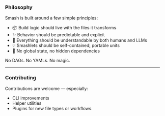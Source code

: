 ### Philosophy

Smash is built around a few simple principles:

- 📦 Build logic should live with the files it transforms
- ✨ Behavior should be predictable and explicit
- 🤖 Everything should be understandable by both humans and LLMs
- 💡 Smashlets should be self-contained, portable units
- 🧱 No global state, no hidden dependencies

No DAGs. No YAMLs. No magic.

---

### Contributing

Contributions are welcome — especially:

- CLI improvements
- Helper utilities
- Plugins for new file types or workflows
